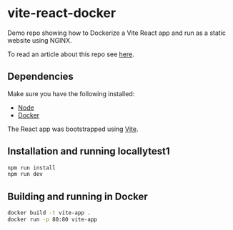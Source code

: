 # vite-react-docker

Demo repo showing how to Dockerize a Vite React app and run as a static website using NGINX.

To read an article about this repo see [here](https://medium.com/@mattburrellnet/running-a-react-vite-app-in-docker-using-nginx-414ff9a302c5).

## Dependencies

Make sure you have the following installed:

- [Node](https://nodejs.org/en/)
- [Docker](https://docs.docker.com/get-docker/)

The React app was bootstrapped using [Vite](https://vitejs.dev/).

## Installation and running locallytest1

```sh
npm run install
npm run dev
```

## Building and running in Docker

```sh
docker build -t vite-app .
docker run -p 80:80 vite-app
```
